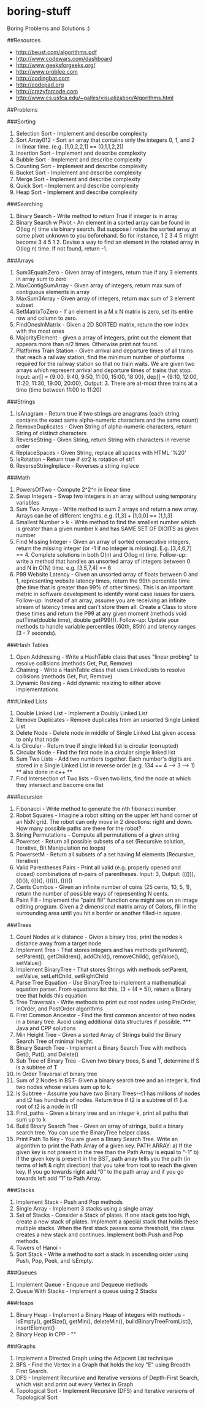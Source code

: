 boring-stuff
==================

Boring Problems and Solutions :)

##Resources
- http://beust.com/algorithms.pdf
- http://www.codewars.com/dashboard
- http://www.geeksforgeeks.org/
- http://www.problee.com
- http://codingbat.com
- http://codepad.org
- http://crazyforcode.com
- http://www.cs.usfca.edu/~galles/visualization/Algorithms.html

##Problems

###Sorting

1. Selection Sort - Implement and describe complexity
2. Sort Array012 - Sort an array that contains only the integers 0, 1, and 2 in linear time. (e.g. [1,0,2,2,1] == [0,1,1,2,2]) 
3. Insertion Sort - Implement and describe complexity
4. Bubble Sort - Implement and describe complexity
5. Counting Sort - Implement and describe complexity
6. Bucket Sort - Implement and describe complexity
7. Merge Sort - Implement and describe complexity
8. Quick Sort - Implement and describe complexity
9. Heap Sort - Implement and describe complexity

###Searching

1. Binary Search - Write method to return True if integer is in array
2. Binary Search w Pivot - An element in a sorted array can be found in O(log n) time via binary search. But suppose I rotate the sorted array at some pivot unknown to you beforehand. So for instance, 1 2 3 4 5 might become 3 4 5 1 2. Devise a way to find an element in the rotated array in O(log n) time. If not found, return -1.

###Arrays

1. Sum3EqualsZero - Given array of integers, return true if any 3 elements in array sum to zero
2. MaxContigSumArray - Given array of integers, return max sum of contiguous elements in array
3. MaxSum3Array - Given array of integers, return max sum of 3 element subset
4. SetMatrixToZero - If an element in a M x N matrix is zero, set its entire row and column to zero.
5. FindOnesInMatrix - Given a 2D SORTED matrix, return the row index with the most ones
6. MajorityElement - given a array of integers, print out the element that appears more than n/2 times. Otherwise print not found.
7. Platforms Train Station - Given arrival and departure times of all trains that reach a railway station, find the minimum number of platforms required for the railway station so that no train waits. We are given two arrays which represent arrival and departure times of trains that stop. Input:  arr[]  = {9:00,  9:40, 9:50,  11:00, 15:00, 18:00}, dep[]  = {9:10, 12:00, 11:20, 11:30, 19:00, 20:00}, Output: 3. There are at-most three trains at a time (time between 11:00 to 11:20)

###Strings

1. IsAnagram - Return true if two strings are anagrams (each string contains the exact same alpha-numeric characters and the same count)
2. RemoveDuplicates - Given String of alpha-numeric characters, return String of distinct characters
3. ReverseString - Given String, return String with characters in reverse order
4. ReplaceSpaces - Given String, replace all spaces with HTML '%20'
5. IsRotation - Return true if str2 is rotation of str1
6. ReverseStringInplace - Reverses a string inplace

###Math

1. PowersOfTwo - Compute 2^2^n in linear time
2. Swap Integers - Swap two integers in an array without using temporary variables
3. Sum Two Arrays - Write method to sum 2 arrays and return a new array. Arrays can be of different lengths. e.g. [1,3] + [1,0,0] == [1,1,3]
4. Smallest Number > k - Write method to find the smallest number which is greater than a given number k and has SAME SET OF DIGITS as given number
5. Find Missing Integer - Given an array of sorted consecutive integers, return the missing integer (or -1 if no integer is missing). E.g. [3,4,6,7] == 4. Complete solutions in both O(n) and O(log n) time. Follow-up: write a method that handles an unsorted array of integers between 0 and N in O(N) time. e.g. [3,5,7,4] == 6 
6. P99 Website Latency - Given an unsorted array of floats between 0 and 1, representing website latency times, return the 99th percentile time (the time that is greater than 99% of other times). This is an important metric in software development to identify worst case issues for users. Follow-up: Instead of an array, assume you are receiving an infinite stream of latency times and can't store them all. Create a Class to store these times and return the P99 at any given moment (methods void putTime(double time), double getP99()). Follow-up: Update your methods to handle variable percentiles (60th, 85th) and latency ranges (3 - 7 seconds).  

###Hash Tables

1. Open Addressing - Write a HashTable class that uses "linear probing" to resolve collisions (methods Get, Put, Remove)
2. Chaining - Write a HashTable class that uses LinkedLists to resolve collisions (methods Get, Put, Remove)
3. Dynamic Resizing - Add dynamic resizing to either above implementations

###Linked Lists

1. Double Linked List - Implement a Doubly Linked List
2. Remove Duplicates - Remove duplicates from an unsorted Single Linked List
3. Delete Node - Delete node in middle of Single Linked List given access to only that node
4. Is Circular - Return true if single linked list is circular (corrupted)
5. Circular Node - Find the first node in a circular single linked list
6. Sum Two Lists - Add two numbers together. Each number's digits are stored in a Single Linked List in reverse order (e.g. 134 == 4 --> 3 --> 1) ** also done in c++ ** 
7. Find Intersection of Two lists - Given two lists, find the node at which they intersect and become one list

###Recursion

1. Fibonacci - Write method to generate the nth fibonacci number
2. Robot Squares - Imagine a robot sitting on the upper left hand corner of an NxN grid. The robot can only move in 2 directions: right and down. How many possible paths are there for the robot?
3. String Permutations - Compute all permutations of a given string
4. Powerset - Return all possible subsets of a set (Recursive solution, Iterative, Bit Manipulation no loops)
5. PowersetM - Return all subsets of a set having M elements (Recursive, Iterative)
6. Valid Parentheses Pairs - Print all valid (e.g. properly opened and closed) combinations of n-pairs of parentheses. Input: 3, Output: ((())), (()()), (())(), ()(()), ()()()
7. Cents Combos - Given an infinite number of coins (25 cents, 10, 5, 1), return the number of possible ways of representing N cents.
8. Paint Fill - Implement the "paint fill" function one might see on an image editing program. Given a 2 dimensional matrix array of Colors, fill in the surrounding area until you hit a border or another filled-in square.

###Trees
1. Count Nodes at k distance - Given a binary tree, print the nodes k distance away from a target node
2. Implement Tree - That stores integers and has methods getParent(), setParent(), getChildren(), addChild(), removeChild(), getValue(), setValue()
3. Implement BinaryTree - That stores Strings with methods setParent, setValue, setLeftChild, setRightChild
4. Parse Tree Equation - Use BinaryTree to implement a mathematical equation parser. From equations list this, (3 + (4 * 5)), return a Binary tree that holds this equation
5. Tree Traversals - Write methods to print out root nodes using PreOrder, InOrder, and PostOrder algorithms
6. First Common Ancestor - Find the first common ancestor of two nodes in a binary tree. Avoid using additional data structures if possible. *** Java and CPP solutions
7. Min Height Tree - Given a sorted Array of Strings build the Binary Search Tree of minimal height.
8. Binary Search Tree - Implement a Binary Search Tree with methods Get(), Put(), and Delete()
9. Sub Tree of Binary Tree - Given two binary trees, S and T, determine if S is a subtree of T.
10. In Order Traversal of binary tree
11. Sum of 2 Nodes in BST- Given a binary search tree and an integer k, find two nodes whose values sum up to k.
12. Is Subtree - Assume you have two Binary Trees--t1 has millions of nodes and t2 has hundreds of nodes. Return true if t2 is a subtree of t1 (i.e. root of t2 is a node in t1)
13. Find_paths - Given a binary tree and an integer k, print all paths that sum up to k
14. Build Binary Search Tree - Given an array of strings, build a binary search tree. You can use the BinaryTree helper class.
15. Print Path To Key - You are given a Binary Search Tree. Write an algorithm to print the Path Array of a given key. PATH ARRAY:
a) If the given key is not present in the tree than the Path Array is equal to “-1”
b) If the given key is present in the BST, path array tells you the path (in terms of left & right direction) that you take from root to reach the given key. If you go towards right add “0” to the path array and if you go towards left add “1” to Path Array.

###Stacks
1. Implement Stack - Push and Pop methods
2. Single Array - Implement 3 stacks using a single array
3. Set of Stacks - Consider a Stack of plates. If one stack gets too high, create a new stack of plates. Implement a special stack that holds these multiple stacks. When the first stack passes some threshold, the class creates a new stack and continues. Implement both Push and Pop methods.
4. Towers of Hanoi - 
5. Sort Stack - Write a method to sort a stack in ascending order using Push, Pop, Peek, and IsEmpty.

###Queues
1. Implement Queue - Enqueue and Dequeue methods
2. Queue With Stacks - Implement a queue using 2 Stacks

###Heaps
1. Binary Heap - Implement a Binary Heap of integers with methods - isEmpty(), getSize(), getMin(), deleteMin(), buildBinaryTreeFromList(), insertElement()
2. Binary Heap in CPP - ""

###Graphs
1. Implement a Directed Graph using the Adjacent List technique
2. BFS - Find the Vertex in a Graph that holds the key "E" using Breadth First Search.
3. DFS - Implement Recursive and Iterative versions of Depth-First Search, which visit and print out every Vertex in Graph
4. Topological Sort - Implement Recursive (DFS) and Iterative versions of Topological Sort